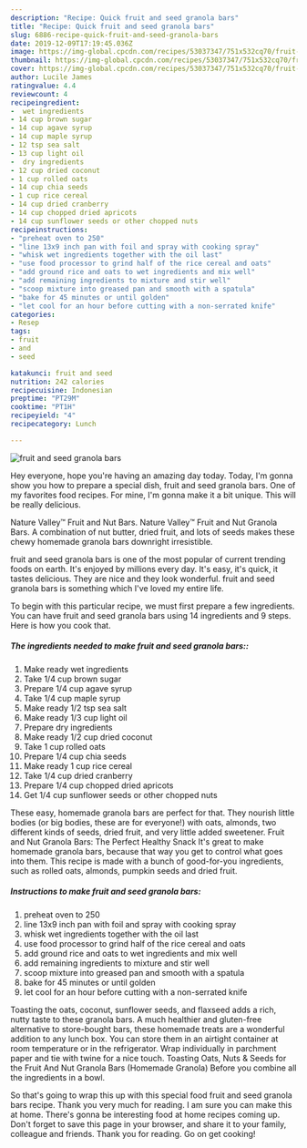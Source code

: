 ```yaml
---
description: "Recipe: Quick fruit and seed granola bars"
title: "Recipe: Quick fruit and seed granola bars"
slug: 6886-recipe-quick-fruit-and-seed-granola-bars
date: 2019-12-09T17:19:45.036Z
image: https://img-global.cpcdn.com/recipes/53037347/751x532cq70/fruit-and-seed-granola-bars-recipe-main-photo.jpg
thumbnail: https://img-global.cpcdn.com/recipes/53037347/751x532cq70/fruit-and-seed-granola-bars-recipe-main-photo.jpg
cover: https://img-global.cpcdn.com/recipes/53037347/751x532cq70/fruit-and-seed-granola-bars-recipe-main-photo.jpg
author: Lucile James
ratingvalue: 4.4
reviewcount: 4
recipeingredient:
-  wet ingredients
- 14 cup brown sugar
- 14 cup agave syrup
- 14 cup maple syrup
- 12 tsp sea salt
- 13 cup light oil
-  dry ingredients
- 12 cup dried coconut
- 1 cup rolled oats
- 14 cup chia seeds
- 1 cup rice cereal
- 14 cup dried cranberry
- 14 cup chopped dried apricots
- 14 cup sunflower seeds or other chopped nuts
recipeinstructions:
- "preheat oven to 250"
- "line 13x9 inch pan with foil and spray with cooking spray"
- "whisk wet ingredients together with the oil last"
- "use food processor to grind half of the rice cereal and oats"
- "add ground rice and oats to wet ingredients and mix well"
- "add remaining ingredients to mixture and stir well"
- "scoop mixture into greased pan and smooth with a spatula"
- "bake for 45 minutes or until golden"
- "let cool for an hour before cutting with a non-serrated knife"
categories:
- Resep
tags:
- fruit
- and
- seed

katakunci: fruit and seed
nutrition: 242 calories
recipecuisine: Indonesian
preptime: "PT29M"
cooktime: "PT1H"
recipeyield: "4"
recipecategory: Lunch

---
```



![fruit and seed granola bars](https://img-global.cpcdn.com/recipes/53037347/751x532cq70/fruit-and-seed-granola-bars-recipe-main-photo.jpg)

Hey everyone, hope you're having an amazing day today. Today, I'm gonna show you how to prepare a special dish, fruit and seed granola bars. One of my favorites food recipes. For mine, I'm gonna make it a bit unique. This will be really delicious.

Nature Valley™ Fruit and Nut Bars. Nature Valley™ Fruit and Nut Granola Bars. A combination of nut butter, dried fruit, and lots of seeds makes these chewy homemade granola bars downright irresistible.

fruit and seed granola bars is one of the most popular of current trending foods on earth. It's enjoyed by millions every day. It's easy, it's quick, it tastes delicious. They are nice and they look wonderful. fruit and seed granola bars is something which I've loved my entire life.


To begin with this particular recipe, we must first prepare a few ingredients. You can have fruit and seed granola bars using 14 ingredients and 9 steps. Here is how you cook that.

##### The ingredients needed to make fruit and seed granola bars::

1. Make ready  wet ingredients
1. Take 1/4 cup brown sugar
1. Prepare 1/4 cup agave syrup
1. Take 1/4 cup maple syrup
1. Make ready 1/2 tsp sea salt
1. Make ready 1/3 cup light oil
1. Prepare  dry ingredients
1. Make ready 1/2 cup dried coconut
1. Take 1 cup rolled oats
1. Prepare 1/4 cup chia seeds
1. Make ready 1 cup rice cereal
1. Take 1/4 cup dried cranberry
1. Prepare 1/4 cup chopped dried apricots
1. Get 1/4 cup sunflower seeds or other chopped nuts


These easy, homemade granola bars are perfect for that. They nourish little bodies (or big bodies, these are for everyone!) with oats, almonds, two different kinds of seeds, dried fruit, and very little added sweetener. Fruit and Nut Granola Bars: The Perfect Healthy Snack It&#39;s great to make homemade granola bars, because that way you get to control what goes into them. This recipe is made with a bunch of good-for-you ingredients, such as rolled oats, almonds, pumpkin seeds and dried fruit. 

##### Instructions to make fruit and seed granola bars:

1. preheat oven to 250
1. line 13x9 inch pan with foil and spray with cooking spray
1. whisk wet ingredients together with the oil last
1. use food processor to grind half of the rice cereal and oats
1. add ground rice and oats to wet ingredients and mix well
1. add remaining ingredients to mixture and stir well
1. scoop mixture into greased pan and smooth with a spatula
1. bake for 45 minutes or until golden
1. let cool for an hour before cutting with a non-serrated knife


Toasting the oats, coconut, sunflower seeds, and flaxseed adds a rich, nutty taste to these granola bars. A much healthier and gluten-free alternative to store-bought bars, these homemade treats are a wonderful addition to any lunch box. You can store them in an airtight container at room temperature or in the refrigerator. Wrap individually in parchment paper and tie with twine for a nice touch. Toasting Oats, Nuts &amp; Seeds for the Fruit And Nut Granola Bars (Homemade Granola) Before you combine all the ingredients in a bowl. 

So that's going to wrap this up with this special food fruit and seed granola bars recipe. Thank you very much for reading. I am sure you can make this at home. There's gonna be interesting food at home recipes coming up. Don't forget to save this page in your browser, and share it to your family, colleague and friends. Thank you for reading. Go on get cooking!
